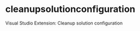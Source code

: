 cleanupsolutionconfiguration
============================

Visual Studio Extension: Cleanup solution configuration
